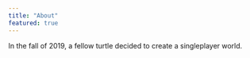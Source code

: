 ```yaml
---
title: "About"
featured: true
---
```


In the fall of 2019, a fellow turtle decided to create a singleplayer world. 

